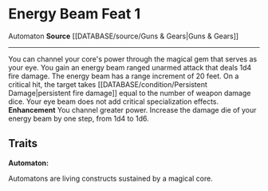 ﻿---
feat: Energy Beam
id: '3094'
level: '1'
name: Energy Beam
rarity: Common
source: '[[DATABASE/source/Guns & Gears|Guns & Gears]]'
trait:
- '[[DATABASE/trait/Automaton|Automaton]]'
type: Feat

---
# Energy Beam <span class="item-type">Feat 1</span>

<span class="item-trait">Automaton</span>
**Source** [[DATABASE/source/Guns & Gears|Guns & Gears]]

---
You can channel your core's power through the magical gem that serves as your eye. You gain an energy beam ranged unarmed attack that deals 1d4 fire damage. The energy beam has a range increment of 20 feet. On a critical hit, the target takes [[DATABASE/condition/Persistent Damage|persistent fire damage]] equal to the number of weapon damage dice. Your eye beam does not add critical specialization effects.
**Enhancement** You channel greater power. Increase the damage die of your energy beam by one step, from 1d4 to 1d6.

## Traits

**Automaton:**

Automatons are living constructs sustained by a magical core.